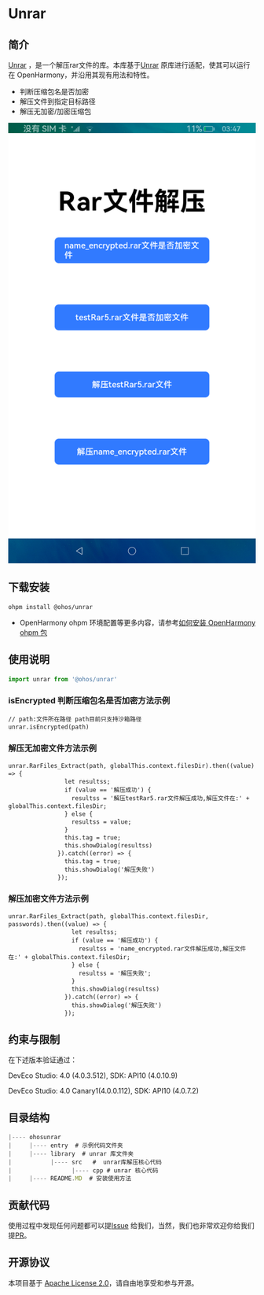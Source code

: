 # Unrar

## 简介

[Unrar](https://www.rarlab.com/rar_add.htm) ，是一个解压rar文件的库。本库基于[Unrar](https://www.rarlab.com/rar_add.htm) 原库进行适配，使其可以运行在 OpenHarmony，并沿用其现有用法和特性。

- 判断压缩包名是否加密
- 解压文件到指定目标路径
- 解压无加密/加密压缩包

![unrar1](./entry/src/main/resources/base/media/unrar1.png)

## 下载安装

```
ohpm install @ohos/unrar
```
- OpenHarmony ohpm 环境配置等更多内容，请参考[如何安装 OpenHarmony ohpm 包](https://gitee.com/openharmony-tpc/docs/blob/master/OpenHarmony_har_usage.md)

## 使用说明
```javascript
import unrar from '@ohos/unrar'
```



### isEncrypted 判断压缩包名是否加密方法示例

```
// path:文件所在路径 path目前只支持沙箱路径
unrar.isEncrypted(path)

```

### 解压无加密文件方法示例

```
unrar.RarFiles_Extract(path, globalThis.context.filesDir).then((value) => {
                let resultss;
                if (value == '解压成功') {
                  resultss = '解压testRar5.rar文件解压成功,解压文件在:' + globalThis.context.filesDir;
                } else {
                  resultss = value;
                }
                this.tag = true;
                this.showDialog(resultss)
              }).catch((error) => {
                this.tag = true;
                this.showDialog('解压失败')
              });

```

### 解压加密文件方法示例

```
unrar.RarFiles_Extract(path, globalThis.context.filesDir, passwords).then((value) => {
                  let resultss;
                  if (value == '解压成功') {
                    resultss = 'name_encrypted.rar文件解压成功,解压文件在:' + globalThis.context.filesDir;
                  } else {
                    resultss = '解压失败';
                  }
                  this.showDialog(resultss)
                }).catch((error) => {
                  this.showDialog('解压失败')
                });
```

## 约束与限制

在下述版本验证通过：

DevEco Studio: 4.0 (4.0.3.512), SDK: API10 (4.0.10.9)

DevEco Studio: 4.0 Canary1(4.0.0.112), SDK: API10 (4.0.7.2)

## 目录结构
```javascript
|---- ohosunrar
|     |---- entry  # 示例代码文件夹
|     |---- library  # unrar 库文件夹
|           |---- src   #  unrar库解压核心代码
|                 |---- cpp # unrar 核心代码
|     |---- README.MD  # 安装使用方法
```

## 贡献代码

使用过程中发现任何问题都可以提[Issue](https://gitee.com/openharmony-tpc/ohos-unrar/issues) 给我们，当然，我们也非常欢迎你给我们提[PR](https://gitee.com/openharmony-tpc/ohos-unrar/pulls)。

## 开源协议

本项目基于 [Apache License 2.0](https://gitee.com/openharmony-tpc/ohos-unrar/blob/master/LICENSE)，请自由地享受和参与开源。

